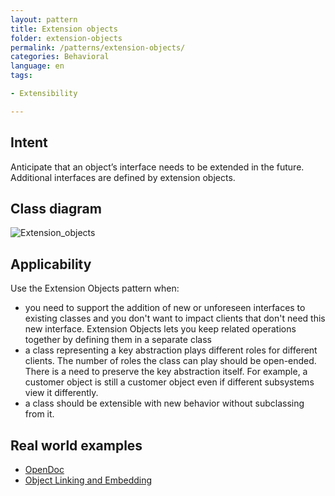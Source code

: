 ```yaml
---
layout: pattern
title: Extension objects
folder: extension-objects
permalink: /patterns/extension-objects/
categories: Behavioral
language: en
tags:

- Extensibility

---
```


## Intent

Anticipate that an object’s interface needs to be extended in the future. Additional
interfaces are defined by extension objects.

## Class diagram

![Extension_objects](./etc/extension_obj.png "Extension objects")

## Applicability

Use the Extension Objects pattern when:

* you need to support the addition of new or unforeseen interfaces to existing classes and you don't
  want to impact clients that don't need this new interface. Extension Objects lets you keep related
  operations together by defining them in a separate class
* a class representing a key abstraction plays different roles for different clients. The number of
  roles the class can play should be open-ended. There is a need to preserve the key abstraction
  itself. For example, a customer object is still a customer object even if different subsystems
  view it differently.
* a class should be extensible with new behavior without subclassing from it.

## Real world examples

* [OpenDoc](https://en.wikipedia.org/wiki/OpenDoc)
* [Object Linking and Embedding](https://en.wikipedia.org/wiki/Object_Linking_and_Embedding)
